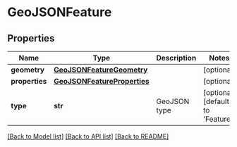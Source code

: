 # GeoJSONFeature

## Properties
Name | Type | Description | Notes
------------ | ------------- | ------------- | -------------
**geometry** | [**GeoJSONFeatureGeometry**](GeoJSONFeatureGeometry.md) |  | [optional] 
**properties** | [**GeoJSONFeatureProperties**](GeoJSONFeatureProperties.md) |  | [optional] 
**type** | **str** | GeoJSON type | [optional] [default to 'Feature']

[[Back to Model list]](../README.md#documentation_for_models) [[Back to API list]](../README.md#documentation_for_api_endpoints) [[Back to README]](../README.md)

